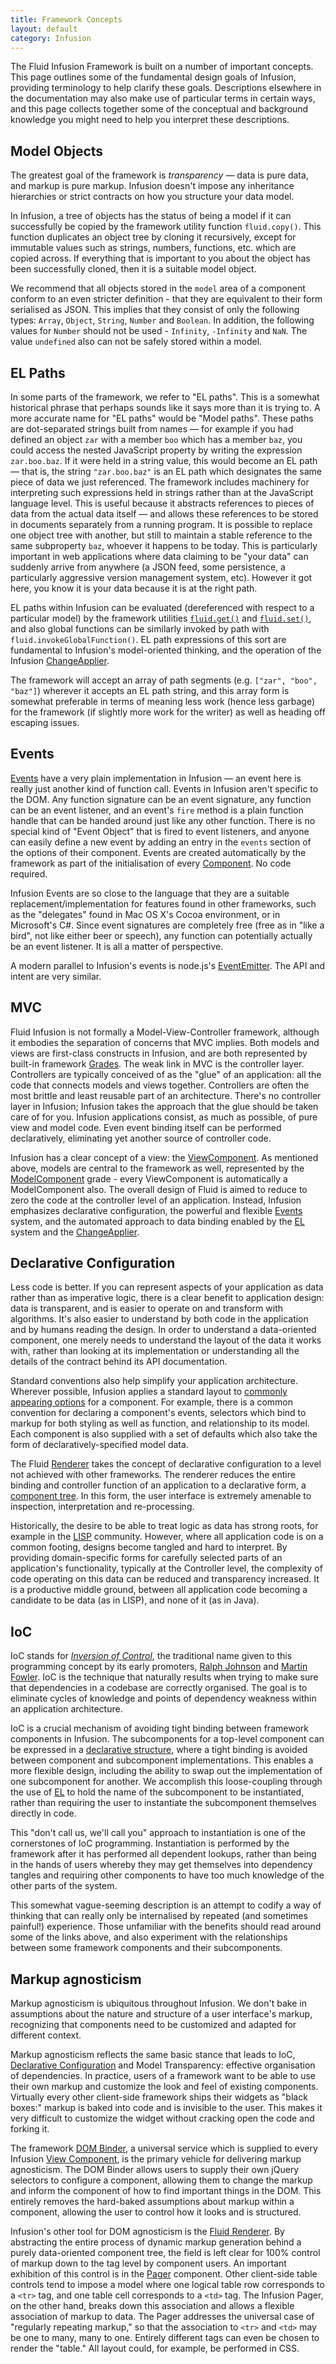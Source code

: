 ```yaml
---
title: Framework Concepts
layout: default
category: Infusion
---
```


The Fluid Infusion Framework is built on a number of important concepts. This page outlines some of the fundamental design goals of Infusion, providing terminology to help clarify these goals. Descriptions elsewhere in the documentation may also make use of particular terms in certain ways, and this page collects together some of the conceptual and background knowledge you might need to help you interpret these descriptions.

## Model Objects

The greatest goal of the framework is *transparency* &#8212; data is pure data, and markup is pure markup. Infusion doesn't impose any inheritance hierarchies or strict contracts on how you structure your data model.

In Infusion, a tree of objects has the status of being a model if it can successfully be copied by the framework utility function `fluid.copy()`.
This function duplicates an object tree by cloning it recursively, except for immutable values such as strings, numbers, functions, etc. which are copied across.
If everything that is important to you about the object has been successfully cloned, then it is a suitable model object.

We recommend that all objects stored in the `model` area of a component conform to an even stricter definition - that they are equivalent to their form serialised as JSON. This implies that they
consist of only the following types: `Array`, `Object`, `String`, `Number` and `Boolean`. In addition, the following values for `Number` should not be used - `Infinity`, `-Infinity` and `NaN`. The value
`undefined` also can not be safely stored within a model.

## EL Paths

In some parts of the framework, we refer to "EL paths". This is a somewhat historical phrase that perhaps sounds like it says more than it is trying to. A more accurate name for "EL paths" would be "Model paths".
These paths are dot-separated strings built from names &#8212; for example if you had defined an object `zar` with a member `boo` which has a member `baz`,
you could access the nested JavaScript property by writing the expression `zar.boo.baz`.
If it were held in a string value, this would become an EL path &#8212; that is, the string `"zar.boo.baz"` is an EL path which designates the same piece of data we just referenced.
The framework includes machinery for interpreting such expressions held in strings rather than at the JavaScript language level.
This is useful because it abstracts references to pieces of data from the actual data itself &#8212; and allows these references to be stored in documents separately from a running program.
It is possible to replace one object tree with another, but still to maintain a stable reference to the same subproperty `baz`, whoever it happens to be today.
This is particularly important in web applications where data claiming to be "your data" can suddenly arrive from anywhere (a JSON feed, some persistence,
a particularly aggressive version management system, etc). However it got here, you know it is your data because it is at the right path.

EL paths within Infusion can be evaluated (dereferenced with respect to a particular model) by the framework utilities [`fluid.get()`](CoreAPI.md#fluidgetmodel-path) and [`fluid.set()`](CoreAPI.md#fluidsetmodel-path-newvalue),
and also global functions can be similarly invoked by path with `fluid.invokeGlobalFunction()`. EL path expressions of this sort are fundamental to Infusion's model-oriented thinking, and the operation of the Infusion [ChangeApplier](ChangeApplier.md).

The framework will accept an array of path segments (e.g. `["zar", "boo", "baz"]`) wherever it accepts an EL path string, and this array form is somewhat preferable in terms of meaning less work (hence less garbage) for the
framework (if slightly more work for the writer) as well as heading off escaping issues.

## Events

[Events](InfusionEventSystem.md) have a very plain implementation in Infusion &#8212; an event here is really just another kind of function call. Events in Infusion aren't specific to the DOM.
Any function signature can be an event signature, any function can be an event listener, and an event's `fire` method is a plain function handle that can be handed around just like any other function.
There is no special kind of "Event Object" that is fired to event listeners, and anyone can easily define a new event by adding an entry in the `events` section of the options of their component.
Events are created automatically by the framework as part of the initialisation of every [Component](tutorial-gettingStartedWithInfusion/BasicComponentCreation-Components.md). No code required.

Infusion Events are so close to the language that they are a suitable replacement/implementation for features found in other frameworks, such as the "delegates" found in Mac OS X's Cocoa environment,
or in Microsoft's C#. Since event signatures are completely free (free as in "like a bird", not like either beer or speech), any function can potentially actually be an event listener. It is all a matter of perspective.

A modern parallel to Infusion's events is node.js's [EventEmitter](https://nodejs.org/api/events.html). The API and intent are very similar.

## MVC

Fluid Infusion is not formally a Model-View-Controller framework, although it embodies the separation of concerns that MVC implies.
Both models and views are first-class constructs in Infusion, and are both represented by built-in framework [Grades](ComponentGrades.md).
The weak link in MVC is the controller layer. Controllers are typically conceived of as the "glue" of an application: all the code that connects models and views together.
Controllers are often the most brittle and least reusable part of an architecture. There's no controller layer in Infusion; Infusion takes the approach that the glue should be taken care of for you.
Infusion applications consist, as much as possible, of pure view and model code. Even event binding itself can be performed declaratively, eliminating yet another source of controller code.

Infusion has a clear concept of a view: the [ViewComponent](tutorial-gettingStartedWithInfusion/ViewComponents.md). As mentioned above, models are central to the framework as well,
represented by the [ModelComponent](tutorial-gettingStartedWithInfusion/ModelComponents.md) grade - every ViewComponent is automatically a ModelComponent also.
The overall design of Fluid is aimed to reduce to zero the code at the controller level of an application. Instead, Infusion emphasizes declarative configuration,
the powerful and flexible [Events](InfusionEventSystem.md) system, and the automated approach to data binding enabled by the [EL](#el-paths) system and the [ChangeApplier](ChangeApplier.md).

## Declarative Configuration

Less code is better. If you can represent aspects of your application as data rather than as imperative logic, there is a clear benefit to application design: data is transparent,
and is easier to operate on and transform with algorithms. It's also easier to understand by both code in the application and by humans reading the design.
In order to understand a data-oriented component, one merely needs to understand the layout of the data it works with, rather than looking at its implementation or understanding all the details of the contract behind its API documentation.

Standard conventions also help simplify your application architecture. Wherever possible, Infusion applies a standard layout to [commonly appearing options](ComponentConfigurationOptions.md) for a component.
For example, there is a common convention for declaring a component's events, selectors which bind to markup for both styling as well as function, and relationship to its model.
Each component is also supplied with a set of defaults which also take the form of declaratively-specified model data.

The Fluid [Renderer](Renderer.md) takes the concept of declarative configuration to a level not achieved with other frameworks.
The renderer reduces the entire binding and controller function of an application to a declarative form, a [component tree](RendererComponentTrees.md).
In this form, the user interface is extremely amenable to inspection, interpretation and re-processing.

Historically, the desire to be able to treat logic as data has strong roots, for example in the [LISP](http://en.wikipedia.org/wiki/Lisp_programming_language) community.
However, where all application code is on a common footing, designs become tangled and hard to interpret. By providing domain-specific forms for carefully selected parts of an application's functionality,
typically at the Controller level, the complexity of code operating on this data can be reduced and transparency increased.
It is a productive middle ground, between all application code becoming a candidate to be data (as in LISP), and none of it (as in Java).

## IoC

IoC stands for [*Inversion of Control*](http://en.wikipedia.org/wiki/Inversion_of_control), the traditional name given to this programming concept by its early promoters,
[Ralph Johnson](http://www.laputan.org/drc/drc.html) and [Martin Fowler](http://martinfowler.com/bliki/InversionOfControl.html).
IoC is the technique that naturally results when trying to make sure that dependencies in a codebase are correctly organised.
The goal is to eliminate cycles of knowledge and points of dependency weakness within an application architecture.

IoC is a crucial mechanism of avoiding tight binding between framework components in Infusion.
The subcomponents for a top-level component can be expressed in a [declarative structure](#declarative-configuration), where a tight binding is avoided between component and subcomponent implementations.
This enables a more flexible design, including the ability to swap out the implementation of one subcomponent for another.
We accomplish this loose-coupling through the use of [EL](#el-paths) to hold the name of the subcomponent to be instantiated, rather than requiring the user to instantiate the subcomponent themselves directly in code.

This "don't call us, we'll call you" approach to instantiation is one of the cornerstones of IoC programming.
Instantiation is performed by the framework after it has performed all dependent lookups,
rather than being in the hands of users whereby they may get themselves into dependency tangles and requiring other components to have too much knowledge of the other parts of the system.

This somewhat vague-seeming description is an attempt to codify a way of thinking that can really only be internalised by repeated (and sometimes painful!) experience.
Those unfamiliar with the benefits should read around some of the links above, and also experiment with the relationships between some framework components and their subcomponents.

## Markup agnosticism

Markup agnosticism is ubiquitous throughout Infusion. We don't bake in assumptions about the nature and structure of a user interface's markup, recognizing that components need to be customized and adapted for different context.

Markup agnosticism reflects the same basic stance that leads to IoC, [Declarative Configuration](#declarative-configuration) and Model Transparency: effective organisation of dependencies.
In practice, users of a framework want to be able to use their own markup and customize the look and feel of existing components.
Virtually every other client-side framework ships their widgets as "black boxes:" markup is baked into code and is invisible to the user.
This makes it very difficult to customize the widget without cracking open the code and forking it.

The framework [DOM Binder](DOMBinder.md), a universal service which is supplied to every Infusion [View Component](ComponentConfigurationOptions.md#view-components), is the primary vehicle for delivering markup agnosticism.
The DOM Binder allows users to supply their own jQuery selectors to configure a component, allowing them to change the markup and inform the component of how to find important things in the DOM.
This entirely removes the hard-baked assumptions about markup within a component, allowing the user to control how it looks and is structured.

Infusion's other tool for DOM agnosticism is the [Fluid Renderer](Renderer.md). By abstracting the entire process of dynamic markup generation behind a purely data-oriented component tree,
the field is left clear for 100% control of markup down to the tag level by component users.
An important exhibition of this control is in the [Pager](to-do/Pager.md) component.
Other client-side table controls tend to impose a model where one logical table row corresponds to a `<tr>` tag, and one table cell corresponds to a `<td>` tag.
The Infusion Pager, on the other hand, breaks down this association and allows a flexible association of markup to data.
The Pager addresses the universal case of "regularly repeating markup," so that the association to `<tr>` and `<td>` may be one to many, many to one.
Entirely different tags can even be chosen to render the "table." All layout could, for example, be performed in CSS.
